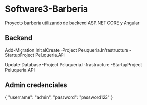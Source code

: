 # Software3-Barberia
Proyecto barberia utilizando de backend ASP.NET CORE y Angular

## Backend 

Add-Migration InitialCreate -Project Peluqueria.Infrastructure -StartupProject Peluqueria.API    

Update-Database -Project Peluqueria.Infrastructure -StartupProject Peluqueria.API

## Admin credenciales 

{
  "username": "admin",
  "password": "password123"
} 
